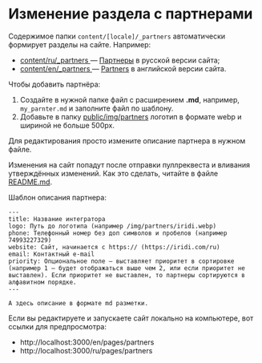 # Изменение раздела с партнерами

Содержимое папки `content/[locale]/_partners` автоматически формирует разделы на сайте. Например:
* [content/ru/_partners ](/content/ru/_partners) — [Партнеры](https://wirenboard.com/ru/pages/partners/) в русской версии сайта;
* [content/en/_partners ](/content/en/_partners) — [Partners](https://wirenboard.com/en/pages/partners/) в английской версии сайта. 

Чтобы добавить партнёра:
1. Создайте в нужной папке файл с расширением **.md**, например, `my_parnter.md` и заполните файл по шаблону.
2. Добавьте в папку [public/img/partners](/public/img/partners) логотип в формате webp и шириной не больше 500px.

Для редактирования просто измените описание партнера в нужном файле.

Изменения на сайт попадут после отправки пуллреквеста и вливания утверждённых изменений. Как это сделать, читайте в файле [README.md](/README.md).

Шаблон описания партнера:
```
---
title: Название интегратора
logo: Путь до логотипа (например /img/partners/iridi.webp)
phone: Телефонный номер без доп символов и пробелов (например 74993227329)
website: Сайт, начинается с https:// (https://iridi.com/ru)
email: Контактный e-mail
priority: Опциональное поле — выставляет приоритет в сортировке (например 1 — будет отображаться выше чем 2, или если приоритет не выставлен). Если приоритет не выставлен, то партнеры сортируются в алфавитном порядке.
---

А здесь описание в формате md разметки.

```
Если вы редактируете и запускаете сайт локально на компьютере, вот ссылки для предпросмотра:
* http://localhost:3000/en/pages/partners
* http://localhost:3000/ru/pages/partners
